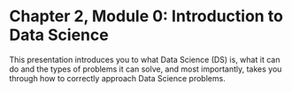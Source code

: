 # Chapter 2, Module 0: Introduction to Data Science

This presentation introduces you to what Data Science (DS) is, what it can do and the types of problems it can solve, and most importantly, takes you through how to correctly approach Data Science problems.
